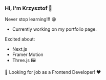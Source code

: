### Hi, I'm Krzysztof 👋

Never stop learning!!! 😁
- Currently working on my portfolio page.

Excited about:
- Next.js
- Framer Motion
- Three.js 🖼️
  
💬 Looking for job as a Frontend Developer! ❤️

